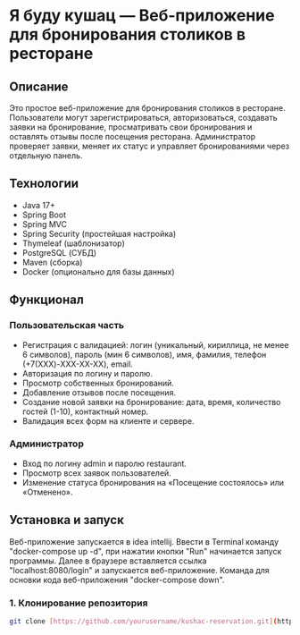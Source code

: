 # Я буду кушац — Веб-приложение для бронирования столиков в ресторане

## Описание

Это простое веб-приложение для бронирования столиков в ресторане. Пользователи могут зарегистрироваться, авторизоваться, создавать заявки на бронирование, просматривать свои бронирования и оставлять отзывы после посещения ресторана. Администратор проверяет заявки, меняет их статус и управляет бронированиями через отдельную панель.

## Технологии

- Java 17+
- Spring Boot
- Spring MVC
- Spring Security (простейшая настройка)
- Thymeleaf (шаблонизатор)
- PostgreSQL (СУБД)
- Maven (сборка)
- Docker (опционально для базы данных)

## Функционал

### Пользовательская часть

- Регистрация с валидацией: логин (уникальный, кириллица, не менее 6 символов), пароль (мин 6 символов), имя, фамилия, телефон (+7(XXX)-XXX-XX-XX), email.
- Авторизация по логину и паролю.
- Просмотр собственных бронирований.
- Добавление отзывов после посещения.
- Создание новой заявки на бронирование: дата, время, количество гостей (1-10), контактный номер.
- Валидация всех форм на клиенте и сервере.

### Администратор

- Вход по логину admin и паролю restaurant.
- Просмотр всех заявок пользователей.
- Изменение статуса бронирования на «Посещение состоялось» или «Отменено».

## Установка и запуск

Веб-приложение запускается в idea intellij. Ввести в Terminal команду "docker-compose up -d", при нажатии кнопки "Run"  начинается запуск программы. Далее в браузере вставляется ссылка "localhost:8080/login" и запускается веб-приложение. Команда для основки кода веб-приложения "docker-compose down".

### 1. Клонирование репозитория

```bash
git clone [https://github.com/yourusername/kushac-reservation.git](https://github.com/Dmitry113rus/reservation-service.git)
